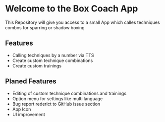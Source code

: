 # Welcome to the Box Coach App

This Repository will give you access to a small App which calles techniques combos for sparring or shadow boxing

## Features

- Calling techniques by a number via TTS
- Create custom technique combinations
- Create custom trainings

## Planed Features

- Editing of custom technique combinations and trainings
- Option menu for settings like multi language
- Bug report rederict to GitHub issue section
- App Icon
- UI improvement
